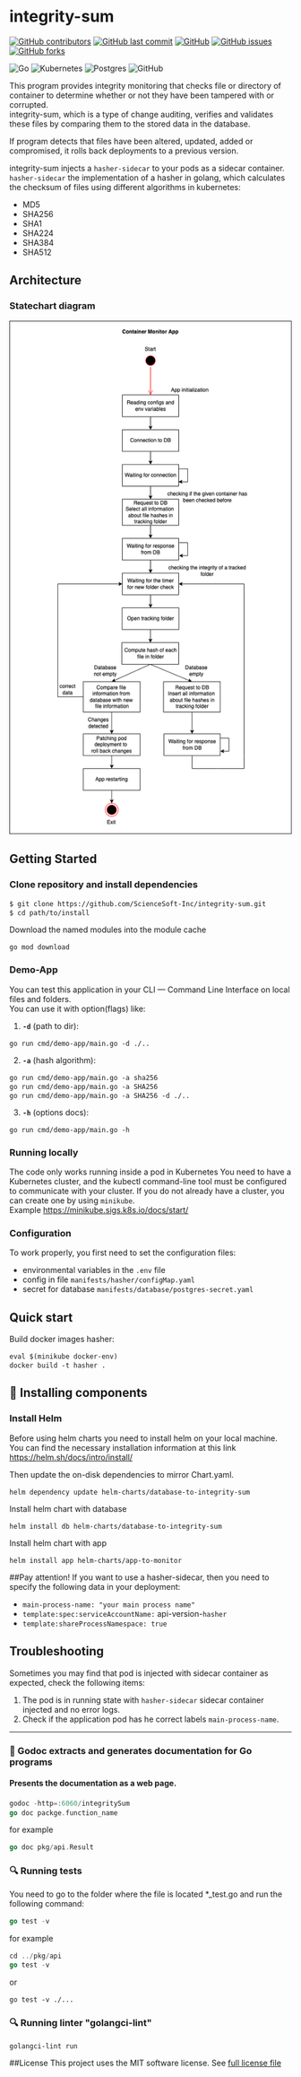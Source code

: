 # integrity-sum
[![GitHub contributors](https://img.shields.io/github/contributors/ScienceSoft-Inc/integrity-sum)](https://github.com/ScienceSoft-Inc/integrity-sum)
[![GitHub last commit](https://img.shields.io/github/last-commit/ScienceSoft-Inc/integrity-sum)](https://github.com/ScienceSoft-Inc/integrity-sum)
[![GitHub](https://img.shields.io/github/license/ScienceSoft-Inc/integrity-sum)](https://github.com/ScienceSoft-Inc/integrity-sum/blob/main/LICENSE)
[![GitHub issues](https://img.shields.io/github/issues/ScienceSoft-Inc/integrity-sum)](https://github.com/ScienceSoft-Inc/integrity-sum/issues)
[![GitHub forks](https://img.shields.io/github/forks/ScienceSoft-Inc/integrity-sum)](https://github.com/ScienceSoft-Inc/integrity-sum/network/members)

![Go](https://img.shields.io/badge/go-%2300ADD8.svg?style=for-the-badge&logo=go&logoColor=white)
![Kubernetes](https://img.shields.io/badge/kubernetes-%23326ce5.svg?style=for-the-badge&logo=kubernetes&logoColor=white)
![Postgres](https://img.shields.io/badge/postgres-%23316192.svg?style=for-the-badge&logo=postgresql&logoColor=white)
![GitHub](https://img.shields.io/badge/github-%23121011.svg?style=for-the-badge&logo=github&logoColor=white)

This program provides integrity monitoring that checks file or directory of container to determine whether or not they have been tampered with or corrupted.  
integrity-sum, which is a type of change auditing, verifies and validates these files by comparing them to the stored data in the database.

If program detects that files have been altered, updated, added or compromised, it rolls back deployments to a previous version.

integrity-sum injects a `hasher-sidecar` to your pods as a sidecar container. 
`hasher-sidecar` the implementation of a hasher in golang, which calculates the checksum of files using different algorithms in kubernetes:
* MD5
* SHA256
* SHA1
* SHA224
* SHA384
* SHA512

## Architecture

### Statechart diagram
![File location: docs/diagrams/integrityStatechartDiagram.png](/docs/diagrams/integrityStatechartDiagram.png?raw=true "Statechart diagram")

## Getting Started

### Clone repository and install dependencies
```
$ git clone https://github.com/ScienceSoft-Inc/integrity-sum.git
$ cd path/to/install
```
Download the named modules into the module cache
```
go mod download
```

### Demo-App
You can test this application in your CLI — Command Line Interface on local files and folders.   
You can use it with option(flags) like:
1) **`-d`** (path to dir):
```
go run cmd/demo-app/main.go -d ./..
```
2) **`-a`** (hash algorithm):
```
go run cmd/demo-app/main.go -a sha256
go run cmd/demo-app/main.go -a SHA256
go run cmd/demo-app/main.go -a SHA256 -d ./..
```
3) **`-h`** (options docs):
```
go run cmd/demo-app/main.go -h
```

### Running locally
The code only works running inside a pod in Kubernetes
You need to have a Kubernetes cluster, and the kubectl command-line tool must be configured to communicate with your cluster.
If you do not already have a cluster, you can create one by using `minikube`.  
Example https://minikube.sigs.k8s.io/docs/start/

### Configuration
To work properly, you first need to set the configuration files:
+ environmental variables in the `.env` file
+ config in file `manifests/hasher/configMap.yaml`
+ secret for database `manifests/database/postgres-secret.yaml`

## Quick start
Build docker images hasher:
```
eval $(minikube docker-env)
docker build -t hasher .
```

## :hammer: Installing components
### Install Helm
Before using helm charts you need to install helm on your local machine.  
You can find the necessary installation information at this link https://helm.sh/docs/intro/install/

Then update the on-disk dependencies to mirror Chart.yaml.
```
helm dependency update helm-charts/database-to-integrity-sum
```
Install helm chart with database
```
helm install db helm-charts/database-to-integrity-sum
```
Install helm chart with app
```
helm install app helm-charts/app-to-monitor
```

##Pay attention!
If you want to use a hasher-sidecar, then you need to specify the following data in your deployment:
+ `main-process-name: "your main process name"`
+ `template:spec:serviceAccountName:` api-version-`hasher` 
+ `template:shareProcessNamespace: true` 

## Troubleshooting
Sometimes you may find that pod is injected with sidecar container as expected, check the following items:

1) The pod is in running state with `hasher-sidecar` sidecar container injected and no error logs.
2) Check if the application pod has he correct labels `main-process-name`.
___________________________
### :notebook_with_decorative_cover: Godoc extracts and generates documentation for Go programs
#### Presents the documentation as a web page.
```go
godoc -http=:6060/integritySum
go doc packge.function_name
```
for example
```go
go doc pkg/api.Result
```

### :mag: Running tests

You need to go to the folder where the file is located *_test.go and run the following command:
```go
go test -v
```

for example
```go
cd ../pkg/api
go test -v
```
or
```
go test -v ./...
```
### :mag: Running linter "golangci-lint"
```
golangci-lint run
```

##License
This project uses the MIT software license. See [full license file](https://github.com/ScienceSoft-Inc/integrity-sum/blob/main/LICENSE)
